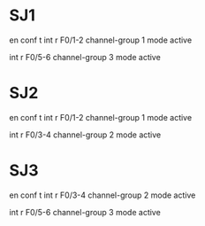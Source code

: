 # SJ1
en
conf t 
int r F0/1-2 
channel-group 1 mode active 

int r F0/5-6 
channel-group 3 mode active

# SJ2
en
conf t 
int r F0/1-2 
channel-group 1 mode active

int r F0/3-4 
channel-group 2 mode active 

# SJ3
en
conf t 
int r F0/3-4 
channel-group 2 mode active

int r F0/5-6 
channel-group 3 mode active 
